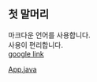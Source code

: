 ## 첫 말머리
마크다운 언어를 사용합니다.  
사용이 편리합니다.  
[google link](https://www.google.com/)  

[App.java](https://github.com/BoGyeong1/study_javas/blob/master/src/App.java)
